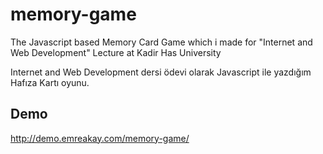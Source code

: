 memory-game
===========

The Javascript based Memory Card Game which i made for "Internet and Web Development" Lecture at Kadir Has University

Internet and Web Development dersi ödevi olarak Javascript ile yazdığım Hafıza Kartı oyunu.

Demo
--

http://demo.emreakay.com/memory-game/

